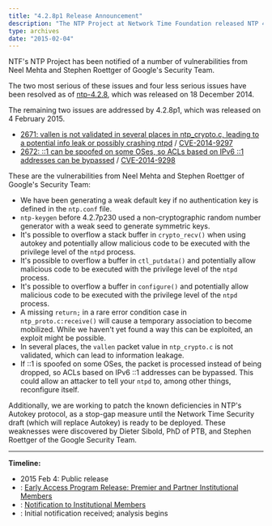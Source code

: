 ```yaml
---
title: "4.2.8p1 Release Announcement"
description: "The NTP Project at Network Time Foundation released NTP 4.2.8p1 on February 4, 2015. This release addresses 2 vulnerabilities."
type: archives
date: "2015-02-04"
---
```


NTF's NTP Project has been notified of a number of vulnerabilities from Neel Mehta and Stephen Roettger of Google's Security Team.

The two most serious of these issues and four less serious issues have been resolved as of [ntp-4.2.8](/support/securitynotice/4_2_8-release-announcement/), which was released on 18 December 2014.

The remaining two issues are addressed by 4.2.8p1, which was released on 4 February 2015.

* [2671: vallen is not validated in several places in ntp_crypto.c, leading to a potential info leak or possibly crashing ntpd](/support/securitynotice/ntpbug2671/) / [CVE-2014-9297](https://nvd.nist.gov/vuln/detail/CVE-2014-9297)
* [2672: ::1 can be spoofed on some OSes, so ACLs based on IPv6 ::1 addresses can be bypassed](/support/securitynotice/ntpbug2672/) / [CVE-2014-9298](https://nvd.nist.gov/vuln/detail/CVE-2014-9298)

These are the vulnerabilities from Neel Mehta and Stephen Roettger of Google's Security Team:

* We have been generating a weak default key if no authentication key is defined in the `ntp.conf` file.
* `ntp-keygen` before 4.2.7p230 used a non-cryptographic random number generator with a weak seed to generate symmetric keys.
* It's possible to overflow a stack buffer in `crypto_recv()` when using autokey and potentially allow malicious code to be executed with the privilege level of the `ntpd` process.
* It's possible to overflow a buffer in `ctl_putdata()` and potentially allow malicious code to be executed with the privilege level of the `ntpd` process.
* It's possible to overflow a buffer in `configure()` and potentially allow malicious code to be executed with the privilege level of the `ntpd` process.
* A missing `return;` in a rare error condition case in `ntp_proto.c:receive()` will cause a temporary association to become mobilized. While we haven't yet found a way this can be exploited, an exploit might be possible.
* In several places, the `vallen` packet value in `ntp_crypto.c` is not validated, which can lead to information leakage.
* If ::1 is spoofed on some OSes, the packet is processed instead of being dropped, so ACLs based on IPv6 ::1 addresses can be bypassed. This could allow an attacker to tell your `ntpd` to, among other things, reconfigure itself. 

Additionally, we are working to patch the known deficiencies in NTP's Autokey protocol, as a stop-gap measure until the Network Time Security draft (which will replace Autokey) is ready to be deployed. These weaknesses were discovered by Dieter Sibold, PhD of PTB, and Stephen Roettger of the Google Security Team. 

* * *

**Timeline:**

* 2015 Feb 4: Public release
* : [Early Access Program Release: Premier and Partner Institutional Members](https://www.nwtime.org/membership/benefits/)
* : [Notification to Institutional Members](https://www.nwtime.org/membership/benefits/)
* : Initial notification received; analysis begins